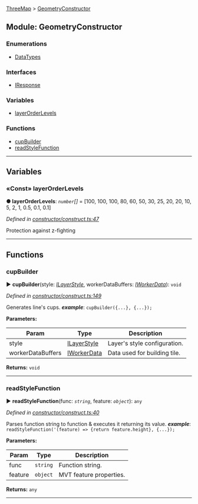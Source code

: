 [ThreeMap](api-readme.md) > [GeometryConstructor](api-modules-geometryconstructor.md)



## Module: GeometryConstructor

### Enumerations

* [DataTypes](api-enums-geometryconstructor.datatypes.md)


### Interfaces

* [IResponse](api-interfaces-geometryconstructor.iresponse.md)


### Variables

* [layerOrderLevels](api-modules-geometryconstructor.md#layerorderlevels)


### Functions

* [cupBuilder](api-modules-geometryconstructor.md#cupbuilder)
* [readStyleFunction](api-modules-geometryconstructor.md#readstylefunction)



---
## Variables
<a id="layerorderlevels"></a>

### «Const» layerOrderLevels

**●  layerOrderLevels**:  *`number`[]*  =  [100, 100, 100, 80, 60, 50, 30, 25, 20, 20, 10, 5, 2, 1, 0.5, 0.1, 0.1]

*Defined in [constructor/construct.ts:47](https://github.com/areknawo/ThreeMap/blob/master/src/constructor/construct.ts#L47)*



Protection against z-fighting




___


## Functions
<a id="cupbuilder"></a>

###  cupBuilder

► **cupBuilder**(style: *[ILayerStyle](api-interfaces-interfaces.ilayerstyle.md)*, workerDataBuffers: *[IWorkerData](api-interfaces-interfaces.iworkerdata.md)*): `void`



*Defined in [constructor/construct.ts:149](https://github.com/areknawo/ThreeMap/blob/master/src/constructor/construct.ts#L149)*



Generates line's cups.
*__example__*: `cupBuilder({...}, {...});`



**Parameters:**

| Param | Type | Description |
| ------ | ------ | ------ |
| style | [ILayerStyle](api-interfaces-interfaces.ilayerstyle.md)   |  Layer's style configuration. |
| workerDataBuffers | [IWorkerData](api-interfaces-interfaces.iworkerdata.md)   |  Data used for building tile. |





**Returns:** `void`





___

<a id="readstylefunction"></a>

###  readStyleFunction

► **readStyleFunction**(func: *`string`*, feature: *`object`*): `any`



*Defined in [constructor/construct.ts:40](https://github.com/areknawo/ThreeMap/blob/master/src/constructor/construct.ts#L40)*



Parses function string to function & executes it returning its value.
*__example__*: `readStyleFunction('(feature) => {return feature.height}, {...});`



**Parameters:**

| Param | Type | Description |
| ------ | ------ | ------ |
| func | `string`   |  Function string. |
| feature | `object`   |  MVT feature properties. |





**Returns:** `any`





___


